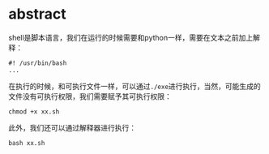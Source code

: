 # abstract 

shell是脚本语言，我们在运行的时候需要和python一样，需要在文本之前加上解释：

```shell
#! /usr/bin/bash
...
```

在执行的时候，和可执行文件一样，可以通过`./exe`进行执行，当然，可能生成的文件没有可执行权限，我们需要赋予其可执行权限：

```shell
chmod +x xx.sh
```

此外，我们还可以通过解释器进行执行：

```shell
bash xx.sh
```
